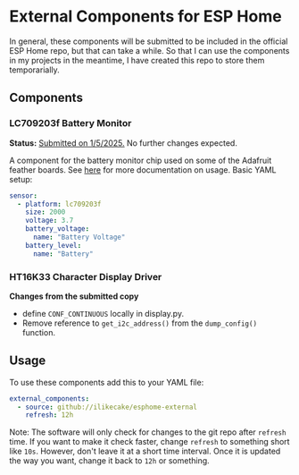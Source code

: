 # External Components for ESP Home

In general, these components will be submitted to be included in the official ESP Home repo, but that can take a while. So that I can use the components in my projects in the meantime, I have created this repo to store them temporarially.

## Components

### LC709203f Battery Monitor

**Status:** [Submitted on 1/5/2025.](https://github.com/esphome/esphome/pull/8037) No further changes expected.

A component for the battery monitor chip used on some of the Adafruit feather boards. See [here](https://github.com/ilikecake/esphome-docs/blob/9fd848a7df08a12a41c29e7bce224529517cb68e/components/sensor/lc709203f.rst) for more documentation on usage. Basic YAML setup:

```yaml
sensor:
  - platform: lc709203f
    size: 2000
    voltage: 3.7
    battery_voltage:
      name: "Battery Voltage"
    battery_level:
      name: "Battery"
```

### HT16K33 Character Display Driver



**Changes from the submitted copy**

* define `CONF_CONTINUOUS` locally in display.py.
* Remove reference to `get_i2c_address()` from the `dump_config()` function.

## Usage

To use these components add this to your YAML file:

```yaml
external_components:
  - source: github://ilikecake/esphome-external
    refresh: 12h
```

Note: The software will only check for changes to the git repo after `refresh` time. If you want to make it check faster, change `refresh` to something short like `10s`. However, don't leave it at a short time interval. Once it is updated the way you want, change it back to `12h` or something.
